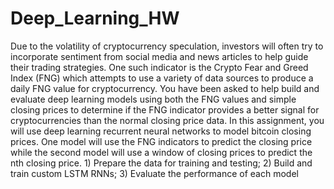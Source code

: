 # Deep_Learning_HW
Due to the volatility of cryptocurrency speculation, investors will often try to incorporate sentiment from social media and news articles to help guide their trading strategies. One such indicator is the Crypto Fear and Greed Index (FNG) which attempts to use a variety of data sources to produce a daily FNG value for cryptocurrency. You have been asked to help build and evaluate deep learning models using both the FNG values and simple closing prices to determine if the FNG indicator provides a better signal for cryptocurrencies than the normal closing price data.  In this assignment, you will use deep learning recurrent neural networks to model bitcoin closing prices. One model will use the FNG indicators to predict the closing price while the second model will use a window of closing prices to predict the nth closing price.  1) Prepare the data for training and testing; 2) Build and train custom LSTM RNNs; 3) Evaluate the performance of each model
